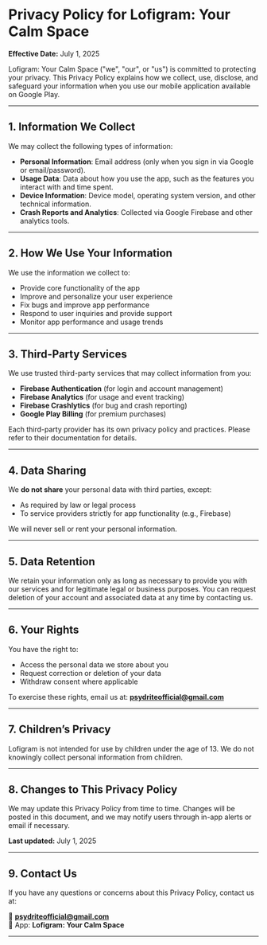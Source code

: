 # Privacy Policy for Lofigram: Your Calm Space

**Effective Date:** July 1, 2025

Lofigram: Your Calm Space ("we", "our", or "us") is committed to protecting your privacy. This Privacy Policy explains how we collect, use, disclose, and safeguard your information when you use our mobile application available on Google Play.

---

## 1. Information We Collect

We may collect the following types of information:

- **Personal Information**: Email address (only when you sign in via Google or email/password).
- **Usage Data**: Data about how you use the app, such as the features you interact with and time spent.
- **Device Information**: Device model, operating system version, and other technical information.
- **Crash Reports and Analytics**: Collected via Google Firebase and other analytics tools.

---

## 2. How We Use Your Information

We use the information we collect to:

- Provide core functionality of the app
- Improve and personalize your user experience
- Fix bugs and improve app performance
- Respond to user inquiries and provide support
- Monitor app performance and usage trends

---

## 3. Third-Party Services

We use trusted third-party services that may collect information from you:

- **Firebase Authentication** (for login and account management)
- **Firebase Analytics** (for usage and event tracking)
- **Firebase Crashlytics** (for bug and crash reporting)
- **Google Play Billing** (for premium purchases)

Each third-party provider has its own privacy policy and practices. Please refer to their documentation for details.

---

## 4. Data Sharing

We **do not share** your personal data with third parties, except:

- As required by law or legal process
- To service providers strictly for app functionality (e.g., Firebase)

We will never sell or rent your personal information.

---

## 5. Data Retention

We retain your information only as long as necessary to provide you with our services and for legitimate legal or business purposes. You can request deletion of your account and associated data at any time by contacting us.

---

## 6. Your Rights

You have the right to:

- Access the personal data we store about you
- Request correction or deletion of your data
- Withdraw consent where applicable

To exercise these rights, email us at: **psydriteofficial@gmail.com**

---

## 7. Children’s Privacy

Lofigram is not intended for use by children under the age of 13. We do not knowingly collect personal information from children.

---

## 8. Changes to This Privacy Policy

We may update this Privacy Policy from time to time. Changes will be posted in this document, and we may notify users through in-app alerts or email if necessary.

**Last updated:** July 1, 2025

---

## 9. Contact Us

If you have any questions or concerns about this Privacy Policy, contact us at:

📧 **psydriteofficial@gmail.com**  
📱 App: **Lofigram: Your Calm Space**

---

